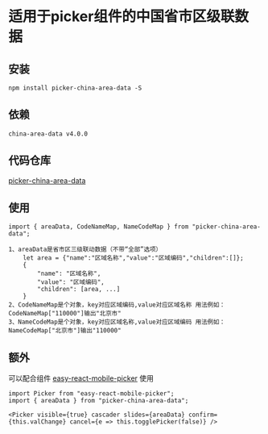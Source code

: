 # 适用于picker组件的中国省市区级联数据

## 安装

    npm install picker-china-area-data -S

## 依赖

    china-area-data v4.0.0

## 代码仓库

[picker-china-area-data](https://github.com/751848178/picker-china-area-data "适用于picker组件的中国省市区级联数据")

## 使用

    import { areaData, CodeNameMap, NameCodeMap } from "picker-china-area-data";
    
    1、areaData是省市区三级联动数据（不带“全部”选项）
        let area = {"name":"区域名称","value":"区域编码","children":[]};
        {
            "name": "区域名称",
            "value": "区域编码",
            "children": [area, ...]
        }
    2、CodeNameMap是个对象，key对应区域编码,value对应区域名称 用法例如：CodeNameMap["110000"]输出"北京市"
    3、NameCodeMap是个对象，key对应区域名称,value对应区域编码 用法例如：NameCodeMap["北京市"]输出"110000"

## 额外

可以配合组件 [easy-react-mobile-picker](https://www.npmjs.com/package/picker-china-area-data "类似IOS样式的Picker组件") 使用

    import Picker from "easy-react-mobile-picker";
    import { areaData } from "picker-china-area-data";

    <Picker visible={true} cascader slides={areaData} confirm={this.valChange} cancel={e => this.togglePicker(false)} />

